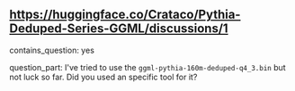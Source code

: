 ## https://huggingface.co/Crataco/Pythia-Deduped-Series-GGML/discussions/1

contains_question: yes

question_part: I've tried to use the `ggml-pythia-160m-deduped-q4_3.bin` but not luck so far. Did you used an specific tool for it?